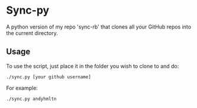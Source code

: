 Sync-py
===============

A python version of my repo 'sync-rb' that clones all your GitHub repos into the current directory.

Usage
---------------
To use the script, just place it in the folder you wish to clone to and do:

	./sync.py [your github username]

For example:
	
	./sync.py andyhmltn